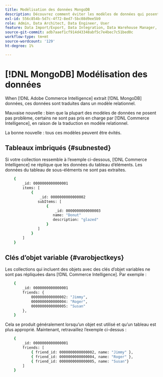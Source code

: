 ```yaml
---
title: Modélisation des données MongoDB
description: Découvrez comment éviter les modèles de données qui posent problème.
exl-id: 556c854b-5d7c-4f72-8ed7-5bc08d9ee5b9
role: Admin, Data Architect, Data Engineer, User
feature: Data Import/Export, Data Integration, Data Warehouse Manager, Commerce Tables
source-git-commit: adb7aaef1cf914d43348abf5c7e4bec7c51bed0c
workflow-type: tm+mt
source-wordcount: '129'
ht-degree: 1%

---
```


# [!DNL MongoDB] Modélisation des données

When [!DNL Adobe Commerce Intelligence] extrait [!DNL MongoDB] données, ces données sont traduites dans un modèle relationnel.

Mauvaise nouvelle : bien que la plupart des modèles de données ne posent pas problème, certains ne sont pas pris en charge par [!DNL Commerce Intelligence], en raison de la traduction en modèle relationnel.

La bonne nouvelle : tous ces modèles peuvent être évités.

## Tableaux imbriqués {#subnested}

Si votre collection ressemble à l’exemple ci-dessous, [!DNL Commerce Intelligence] ne réplique que les données du tableau d’éléments. Les données du tableau de sous-éléments ne sont pas extraites.

```bash
    {
        _id: 0000000000000001
        items: [
            {
                _id: 0000000000000002
               subItems: [
                   {
                       _id: 0000000000000003
                      name: "Donut"
                      description: "glazed"
                   }
               ]
            }
        ]
    }
```

## Clés d’objet variable {#varobjectkeys}

Les collections qui incluent des objets avec des clés d’objet variables ne sont pas répliquées dans [!DNL Commerce Intelligence]. Par exemple :

```bash
    {
        _id: 0000000000000001
        friends: {
            0000000000000002: "Jimmy",
            0000000000000004: "Roger",
            0000000000000005: "Susan"
        },
    }
```

Cela se produit généralement lorsqu’un objet est utilisé et qu’un tableau est plus approprié. Maintenant, retravaillez l’exemple ci-dessus :

```bash
    {
        _id: 0000000000000001
        friends: [
            { friend_id: 0000000000000002, name: "Jimmy" },
            { friend_id: 0000000000000004, name: "Roger" },
            { friend_id: 0000000000000005, name: "Susan"}
        ]
    }
```
